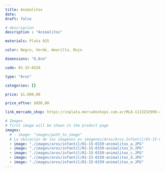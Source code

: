 ```yaml
---
title: Animalitos
date: 
draft: false

# descripcion
description : "Animalitos"

materials: Plata 925

color: Negro, Verde, Amarillo, Rojo

dimensions: "0,8cm"

code: 01-15-0159

type: "Aros"

categories: []

price: $1.000,00

price_eftvo: $850,00

link_mercado_shop: https://inplata.mercadoshops.com.ar/MLA-1113232999-aros-plata-925-infantiles-animalitos-_JM

# Images
# first image will be shown in the product page
images:
  # - image: "images/path_to_image"
  # La ubicacion de las imagenes es imagenes/Aros/Aros.Infantil/01-15-0159-animalitos
  - image: "./images/aros/infantil/01-15-0159-animalitos_a.JPG"
  - image: "./images/aros/infantil/01-15-0159-animalitos_b.JPG"
  - image: "./images/aros/infantil/01-15-0159-animalitos_c.JPG"
  - image: "./images/aros/infantil/01-15-0159-animalitos_d.JPG"
  - image: "./images/aros/infantil/01-15-0159-animalitos_e.JPG"
---
```

